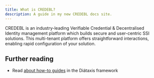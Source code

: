 ```yaml
---
title: What is CREDEBL?
description: A guide in my new CREDEBL docs site.
---
```


CREDEBL is an industry-leading Verifiable Credential & Decentralised Identity management platform which builds secure and user-centric SSI solutions. This multi-tenant platform offers straightforward interactions, enabling rapid configuration of your solution.

## Further reading

- Read [about how-to guides](https://diataxis.fr/how-to-guides/) in the Diátaxis framework
